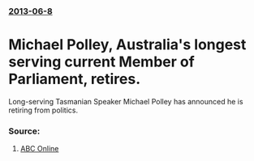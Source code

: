 ### [2013-06-8](/news/2013/06/8/index.md)

# Michael Polley, Australia's longest serving current Member of Parliament, retires. 

Long-serving Tasmanian Speaker Michael Polley has announced he is retiring from politics.


### Source:

1. [ABC Online](http://www.abc.net.au/news/2013-06-07/longest-serving-speaker-steps-down/4739382)
